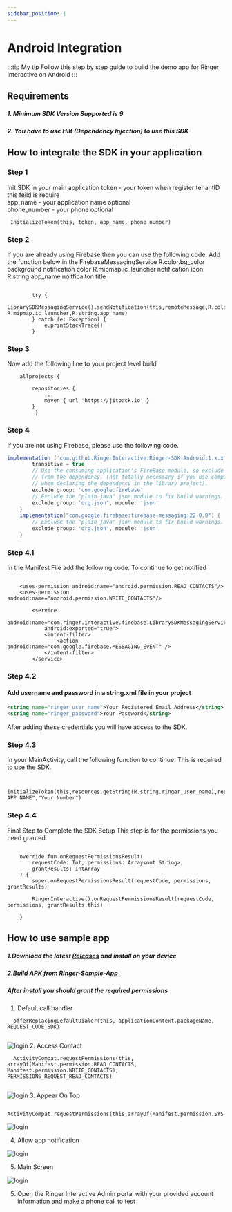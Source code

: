 ```yaml
---
sidebar_position: 1
---
```


# Android Integration
:::tip My tip
Follow this step by step guide to build the demo app for Ringer Interactive on Android
:::


## Requirements 

##### 1. Minimum SDK Version Supported is 9
##### 2. You have to use Hilt (Dependency Injection) to use this SDK


## How to integrate the SDK in your application

### Step 1
Init SDK in your main application 
token - your token when register tenantID this feild is require  
app_name - your application name optional  
phone_number - your phone optional 
```
 InitializeToken(this, token, app_name, phone_number)
```


### Step 2
If you are already using Firebase then you can use the following code.
Add the function below in the FirebaseMessagingService
R.color.bg_color background notification color
R.mipmap.ic_launcher notification icon
R.string.app_name noitficaiton title 



```onMessageReceived

        try {
            LibrarySDKMessagingService().sendNotification(this,remoteMessage,R.color.bg_color, R.mipmap.ic_launcher,R.string.app_name)
        } catch (e: Exception) {
            e.printStackTrace()
        }
```


### Step 3
Now add the following line to your project level build

```
	allprojects {

   		repositories {
   			...
   			maven { url 'https://jitpack.io' }
   		}
         }

```

### Step 4
If you are not using Firebase, please use the following code.

```gradle
implementation ('com.github.RingerInteractive:Ringer-SDK-Android:1.x.x'){
        transitive = true
        // Use the consuming application's FireBase module, so exclude it
        // from the dependency. (not totally necessary if you use compileOnly
        // when declaring the dependency in the library project).
        exclude group: 'com.google.firebase'
        // Exclude the "plain java" json module to fix build warnings.
        exclude group: 'org.json', module: 'json'
    }
    implementation("com.google.firebase:firebase-messaging:22.0.0") {
        // Exclude the "plain java" json module to fix build warnings.
        exclude group: 'org.json', module: 'json'
    }
```


### Step 4.1
In the Manifest File add the following code.
To continue to get notified

```Manifest

    <uses-permission android:name="android.permission.READ_CONTACTS"/>
    <uses-permission android:name="android.permission.WRITE_CONTACTS"/>

        <service
            android:name="com.ringer.interactive.firebase.LibrarySDKMessagingService"
            android:exported="true">
            <intent-filter>
                <action android:name="com.google.firebase.MESSAGING_EVENT" />
            </intent-filter>
        </service>
```


### Step 4.2
#### Add username and password in a string.xml file in your project

```string.xml
<string name="ringer_user_name">Your Registered Email Address</string>
<string name="ringer_password">Your Password</string>
```

After adding these credentials you will have access to the SDK.


### Step 4.3

In your MainActivity, call the following function to continue.
This is required to use the SDK.

```YourActivity

   InitializeToken(this,resources.getString(R.string.ringer_user_name),resources.getString(R.string.ringer_password),"YOUR APP NAME","Your Number")

```
### Step 4.4

Final Step to Complete the SDK Setup
This step is for the permissions you need granted.

```YourActivity

    override fun onRequestPermissionsResult(
        requestCode: Int, permissions: Array<out String>,
        grantResults: IntArray
    ) {
        super.onRequestPermissionsResult(requestCode, permissions, grantResults)

        RingerInteractive().onRequestPermissionsResult(requestCode, permissions, grantResults,this)

    }

```



## How to use sample app
##### 1.Download the latest [Releases](https://github.com/RingerInteractive/Ringer-SDK-Sample-App-Android/raw/main/Ringer-Sample-Release.apk) and install on your device
##### 2.Build APK from [Ringer-Sample-App](https://github.com/RingerInteractive/Ringer-SDK-Sample-App)

##### After install you should grant the required permissions
1. Default call handler
```YourActivity
  offerReplacingDefaultDialer(this, applicationContext.packageName, REQUEST_CODE_SDK)
  
 ```

 ![login](./../img/default_call.png)
2. Access Contact
```YourActivity
  ActivityCompat.requestPermissions(this, arrayOf(Manifest.permission.READ_CONTACTS, Manifest.permission.WRITE_CONTACTS), PERMISSIONS_REQUEST_READ_CONTACTS)
  
 ```

  ![login](./../img/access_contact.png)
3. Appear On Top
```YourActivity
   ActivityCompat.requestPermissions(this,arrayOf(Manifest.permission.SYSTEM_ALERT_WINDOW),PERMISSIONS_REQUEST_CALL_LOG)
 ```
  ![login](./../img/ontop_permission.png)


 4. Allow app notification

  ![login](./../img/allow_notification.png)

5. Main Screen

  ![login](./../img/main_screen.png)

5. Open the Ringer Interactive Admin portal with your provided account information and make a phone call to test 
